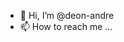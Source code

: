 - 👋 Hi, I’m @deon-andre
- 📫 How to reach me ...

<!---
deon-andre/deon-andre is a ✨ special ✨ repository because its `README.md` (this file) appears on your GitHub profile.
You can click the Preview link to take a look at your changes.
--->
